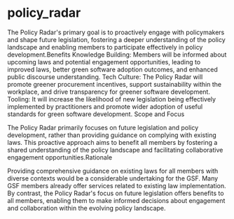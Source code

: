 # policy_radar

The Policy Radar's primary goal is to proactively engage with policymakers and shape future legislation, fostering a deeper understanding of the policy landscape and enabling members to participate effectively in policy development.Benefits
Knowledge Building: Members will be informed about upcoming laws and potential engagement opportunities, leading to improved laws, better green software adoption outcomes, and enhanced public discourse understanding.
Tech Culture: The Policy Radar will promote greener procurement incentives, support sustainability within the workplace, and drive transparency for greener software development.
Tooling: It will increase the likelihood of new legislation being effectively implemented by practitioners and promote wider adoption of useful standards for green software development.
Scope and Focus

The Policy Radar primarily focuses on future legislation and policy development, rather than providing guidance on complying with existing laws. This proactive approach aims to benefit all members by fostering a shared understanding of the policy landscape and facilitating collaborative engagement opportunities.Rationale

Providing comprehensive guidance on existing laws for all members with diverse contexts would be a considerable undertaking for the GSF. Many GSF members already offer services related to existing law implementation. By contrast, the Policy Radar's focus on future legislation offers benefits to all members, enabling them to make informed decisions about engagement and collaboration within the evolving policy landscape.
